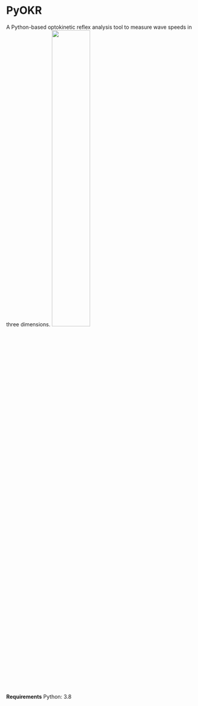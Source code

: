 # PyOKR
A Python-based optokinetic reflex analysis tool to measure wave speeds in three dimensions.
<img src="https://user-images.githubusercontent.com/131790844/234343487-2696a646-9977-4ce8-9b2f-6a7ee73a50ef.gif" width=45% height=45%>

**Requirements**
Python: 3.8
